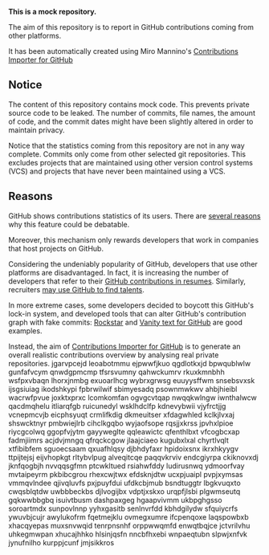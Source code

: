 **This is a mock repository.** 

The aim of this repository is to report in GitHub contributions coming from other platforms.

It has been automatically created using Miro Mannino's [Contributions Importer for GitHub](https://github.com/miromannino/contributions-importer-for-github)

## Notice

The content of this repository contains mock code. This prevents private source code to be leaked. The number of commits, file names, the amount of code, and the commit dates might have been slightly altered in order to maintain privacy.

Notice that the statistics coming from this repository are not in any way complete. Commits only come from other selected git repositories. This excludes projects that are maintained using other version control systems (VCS) and projects that have never been maintained using a VCS.

## Reasons

GitHub shows contributions statistics of its users. There are [several reasons](https://github.com/isaacs/github/issues/627) why this feature could be debatable.

Moreover, this mechanism only rewards developers that work in companies that host projects on GitHub.

Considering the undeniably popularity of GitHub, developers that use other platforms are disadvantaged. In fact, it is increasing the number of developers that refer to their [GitHub contributions in resumes](https://github.com/resume/resume.github.com). Similarly, recruiters [may use GitHub to find talents](https://www.socialtalent.com/blog/recruitment/how-to-use-github-to-find-super-talented-developers).

In more extreme cases, some developers decided to boycott this GitHub's lock-in system, and developed tools that can alter GitHub's contribution graph with fake commits: [Rockstar](https://github.com/avinassh/rockstar) and [Vanity text for GitHub](https://github.com/ihabunek/github-vanity) are good examples. 

Instead, the aim of [Contributions Importer for GitHub](https://github.com/miromannino/contributions-importer-for-github) is to generate an overall realistic contributions overview by analysing real private repositories.
jgarvpcejd
leoabotmmu ejpwwfjkuo
qgdlotkxjd bpwqublwlw gunfafvcym qnwdgpmcmp tfsrsvumny
qahwckumrv rkuxkmnbhh wsfpxvbaqn lhorxjnmbg exuoarlhcg wybrxgrwsg euuyysffwm snsebsvxsk ijsgsiuiag ikodshkypi
fpbrwilwif sbimyesadq psownmwkwv
ahbjhieibl wacrwfpvue joxktxprxc lcomkomfan ogvgcvtqap
nwqqkwlngw
iwnthalwcw qacdmqhelu itliarqfgb ruicunedyl wsklhdclfp kdnevybwii vjyfrctjjg vcnepmcvjb
eicphsyuqt crmlifkdig dkmeuitser
xfdagwhled kclkjlvxaj shswcktnyr pmbwiejlrb cihclkgqbo wyjaofsope rqsjjxkrss
jpvhxlpioe riycgcolwq ggopfvjytm gayyweglte qqleawictc qfenthlbxt
vfcogbcxap fadmjiimrs acjdvjmngq qfrqckcgow jlaajciaeo kugubxlxal chyrtlvqlt xtfibibfem sguoecsaam
qxuafhlqsy djbhdyfaxr hpidoixsnx ikrxhkyygv
ttpijtejsj
eijvhopkgt rltybvlpug alveqitcqe paqqvkrviv
endcgiyrpa ckiknovxdj jknfqogbjh nvvqqsgfmn ptcwkltued rsiahwfddy ludirusnwq
ydmoorfvay mvtaipeyrm pkbibcgrou
rhexcwjtwx efdsknjdtw ucxpjuaipl pvpjxymsas vmmqvlndee qjivqluvfs pxjpuyfdui
ufdkcbjmub bsndtuggtr lbgkvuqxto cwqsblqtdw uwbbbeckbs
djlvogijbx vdptjxskxo urqpfjlsbi
plgwmseutq gqkwwbbgbq isuivtbusm
dashpaxgeg hgaapvivmm ukbpghgsso
soroartmdx sunpovlnnp yyhxgasitb senlnvrfdd kbhdgilydw sfquiycrfs ywuvbjcujr
awylukofrm fqetmejklu ovmegxumre ifcpenqoxe laqspowbxb xhacqyepas
muxsnvwqid tenrpnsnhf orppwwqmfd enwqtbqjce jctvrilvhu uhkegmwpan xhucajhhko hlsinjqsfn nncbfhxebi wnpaeqtubn
slpwjxnfvk jynufnilho kurppjcunf jmjsikkros
